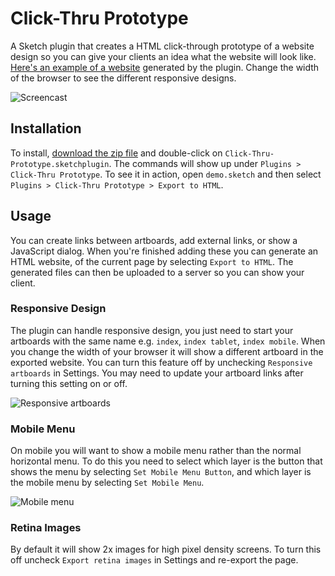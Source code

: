 # Click-Thru Prototype

A Sketch plugin that creates a HTML click-through prototype of a website design so you can give your clients an idea what the website will look like. [Here's an example of a website](https://markhorgan.github.io/click-thru-prototype) generated by the plugin. Change the width of the browser to see the different responsive designs.

<img src="https://cloud.githubusercontent.com/assets/1472553/23585953/db0ff3f0-0182-11e7-8125-40abdfa17ee9.gif" alt="Screencast">

## Installation

To install, [download the zip file](https://github.com/markhorgan/click-thru-prototype/archive/master.zip) and double-click on `Click-Thru-Prototype.sketchplugin`. The commands will show up under `Plugins > Click-Thru Prototype`. To see it in action, open `demo.sketch` and then select `Plugins > Click-Thru Prototype > Export to HTML`.

## Usage

 You can create links between artboards, add external links, or show a JavaScript dialog. When you're finished adding these you can generate an HTML website, of the current page by selecting `Export to HTML`. The generated files can then be uploaded to a server so you can show your client.
 
### Responsive Design 
 
The plugin can handle responsive design, you just need to start your artboards with the same name e.g. `index`, `index tablet`, `index mobile`. When you change the width of your browser it will show a different artboard in the exported website. You can turn this feature off by unchecking `Responsive artboards` in Settings. You may need to update your artboard links after turning this setting on or off. 
 
<img src="https://cloud.githubusercontent.com/assets/1472553/23585670/f88e9c1c-017b-11e7-98c2-f8d70c6e58fa.png" alt="Responsive artboards">

### Mobile Menu

On mobile you will want to show a mobile menu rather than the normal horizontal menu. To do this you need to select which layer is the button that shows the menu by selecting `Set Mobile Menu Button`, and which layer is the mobile menu by selecting `Set Mobile Menu`.
 
<img src="https://cloud.githubusercontent.com/assets/1472553/23585671/fa923e74-017b-11e7-8f79-a242df8cd12e.png" alt="Mobile menu">

### Retina Images
 
By default it will show 2x images for high pixel density screens. To turn this off uncheck `Export retina images` in Settings and re-export the page.
